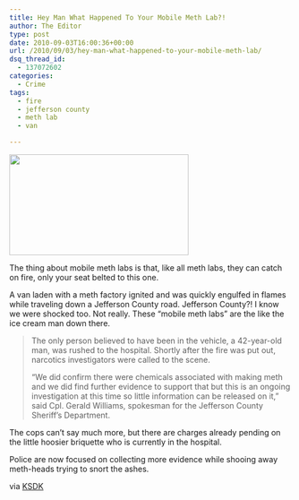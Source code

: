 ```yaml
---
title: Hey Man What Happened To Your Mobile Meth Lab?!
author: The Editor
type: post
date: 2010-09-03T16:00:36+00:00
url: /2010/09/03/hey-man-what-happened-to-your-mobile-meth-lab/
dsq_thread_id:
  - 137072602
categories:
  - Crime
tags:
  - fire
  - jefferson county
  - meth lab
  - van

---
```

<img class="size-full wp-image-6595 alignright" title="mobile_meth_lab_burned" src="http://media.punchingkitty.com/wordpress/2010/09/mobile_meth_lab_burned.jpeg" alt="" width="320" height="180" />

The thing about mobile meth labs is that, like all meth labs, they can catch on fire, only your seat belted to this one.

A van laden with a meth factory ignited and was quickly engulfed in flames while traveling down a Jefferson County road. Jefferson County?! I know we were shocked too. Not really. These &#8220;mobile meth labs&#8221; are the like the ice cream man down there.

> The only person believed to have been in the vehicle, a 42-year-old man, was rushed to the hospital. Shortly after the fire was put out, narcotics investigators were called to the scene.
> 
> &#8220;We did confirm there were chemicals associated with making meth and we did find further evidence to support that but this is an ongoing investigation at this time so little information can be released on it,&#8221; said Cpl. Gerald Williams, spokesman for the Jefferson County Sheriff&#8217;s Department.

The cops can&#8217;t say much more, but there are charges already pending on the little hoosier briquette who is currently in the hospital.

Police are now focused on collecting more evidence while shooing away meth-heads trying to snort the ashes.

via <a href="http://www.ksdk.com/news/local/story.aspx?storyid=214592" target="_blank">KSDK</a>